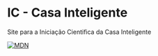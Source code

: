 # IC - Casa Inteligente

Site para a Iniciação Cientifica da Casa Inteligente


[![MDN](https://img.shields.io/badge/LINK-Aqui!-red)](https://yujinishioka.github.io/ic-casa-inteligente/)